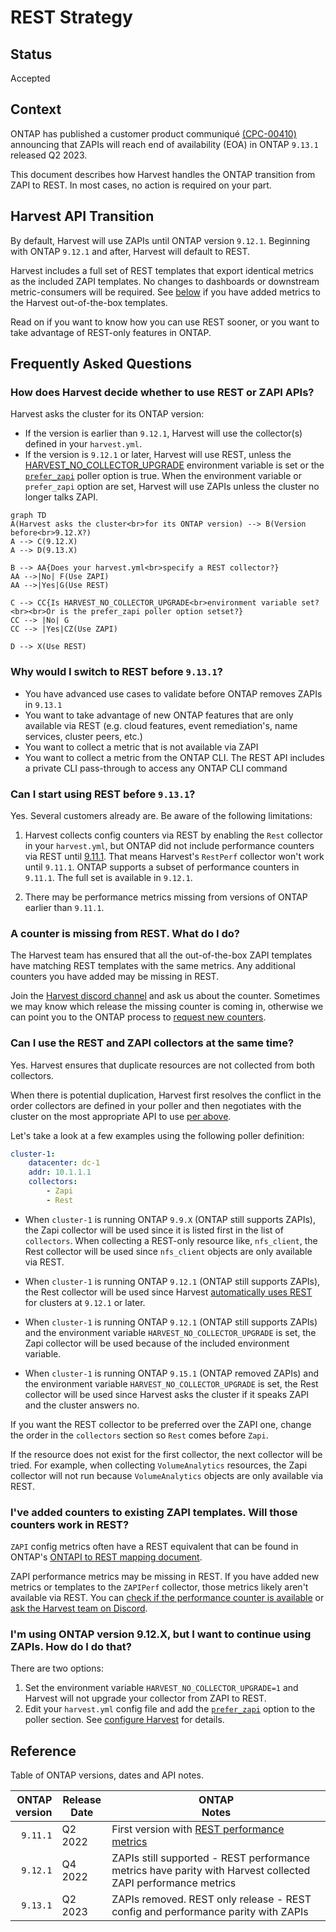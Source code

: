 # REST Strategy

## Status <!-- one of: In Progress, Accepted, Rejected, Superseded, Deprecated -->

Accepted

## Context

ONTAP has published a customer product communiqué [(CPC-00410)](https://mysupport.netapp.com/info/communications/ECMLP2880232.html?access=a)
announcing that ZAPIs will reach end of availability (EOA) in ONTAP `9.13.1` released Q2 2023.

This document describes how Harvest handles the ONTAP transition from ZAPI to REST. 
In most cases, no action is required on your part.

## Harvest API Transition

By default, Harvest will use ZAPIs until ONTAP version `9.12.1`.
Beginning with ONTAP `9.12.1` and after, Harvest will default to REST.

Harvest includes a full set of REST templates that export identical metrics as the included ZAPI templates.
No changes to dashboards or downstream metric-consumers will be required. 
See [below](#ive-added-counters-to-existing-zapi-templates-will-those-counters-work-in-rest) if you have 
added metrics to the Harvest out-of-the-box templates.

Read on if you want to know how you can use REST sooner, or you want to take advantage of REST-only features in ONTAP.

## Frequently Asked Questions

### How does Harvest decide whether to use REST or ZAPI APIs?

Harvest asks the cluster for its ONTAP version:

* If the version is earlier than `9.12.1`, Harvest will use the collector(s) defined in your `harvest.yml`.
* If the version is `9.12.1` or later, Harvest will use REST, unless the [HARVEST_NO_COLLECTOR_UPGRADE](#im-using-ontap-version-912x-but-i-want-to-continue-using-zapis-how-do-i-do-that) environment variable is set or 
  the [`prefer_zapi`](https://netapp.github.io/harvest/latest/configure-harvest-basic/#pollers) poller option is true.
  When the environment variable or `prefer_zapi` option are set, Harvest will use ZAPIs unless the cluster no longer talks ZAPI. 

```mermaid
graph TD
A(Harvest asks the cluster<br>for its ONTAP version) --> B(Version before<br>9.12.X?)
A --> C(9.12.X)
A --> D(9.13.X)

B --> AA{Does your harvest.yml<br>specify a REST collector?}
AA -->|No| F(Use ZAPI) 
AA -->|Yes|G(Use REST)

C --> CC{Is HARVEST_NO_COLLECTOR_UPGRADE<br>environment variable set?<br><br>Or is the prefer_zapi poller option setset?}
CC --> |No| G
CC --> |Yes|CZ(Use ZAPI) 

D --> X(Use REST)
```
### Why would I switch to REST before `9.13.1`?

- You have advanced use cases to validate before ONTAP removes ZAPIs in `9.13.1`
- You want to take advantage of new ONTAP features that are only available via REST (e.g. cloud features, event remediation's, name services, cluster peers, etc.)
- You want to collect a metric that is not available via ZAPI
- You want to collect a metric from the ONTAP CLI. The REST API includes a private CLI pass-through to access any ONTAP CLI command

### Can I start using REST before `9.13.1`?

Yes. Several customers already are. Be aware of the following limitations:

1. Harvest collects config counters via REST by enabling the `Rest` collector in your `harvest.yml`,
   but ONTAP did not include performance counters via REST until [9.11.1](https://docs.netapp.com/us-en/ontap-automation/migrate/performance-counters.html#accessing-performance-counters-using-the-ontap-rest-api).
   That means Harvest's `RestPerf` collector won't work until `9.11.1`.
   ONTAP supports a subset of performance counters in `9.11.1`. The full set is available in `9.12.1`.

2. There may be performance metrics missing from versions of ONTAP earlier than `9.11.1`.

### A counter is missing from REST. What do I do?

The Harvest team has ensured that all the out-of-the-box ZAPI templates have matching REST templates with the same metrics.
Any additional counters you have added may be missing in REST. 

Join the [Harvest discord channel](https://github.com/NetApp/harvest/blob/main/SUPPORT.md#getting-help) and ask us about the counter.
Sometimes we may know which release the missing counter is coming in, otherwise we can point you to the ONTAP
process to [request new counters](https://kb.netapp.com/Advice_and_Troubleshooting/Data_Storage_Software/ONTAP_OS/How_to_request_a_feature_for_ONTAP_REST_API).

### Can I use the REST and ZAPI collectors at the same time?

Yes. Harvest ensures that duplicate resources are not collected from both collectors.

When there is potential duplication, Harvest first resolves the conflict in the order collectors are defined in your
poller and then negotiates with the cluster on 
the most appropriate API to use [per above](#how-does-harvest-decide-whether-to-use-rest-or-zapi-apis).

Let's take a look at a few examples using the following poller definition:

```yaml
cluster-1:
    datacenter: dc-1
    addr: 10.1.1.1
    collectors:
        - Zapi
        - Rest
```

- When `cluster-1` is running ONTAP `9.9.X` (ONTAP still supports ZAPIs), the Zapi collector will be used since it is
  listed first in the list of `collectors`. When collecting a REST-only resource like, `nfs_client`, the Rest collector will be used
  since `nfs_client` objects are only available via REST.

- When `cluster-1` is running ONTAP `9.12.1` (ONTAP still supports ZAPIs), the Rest collector will be used since
  Harvest [automatically uses REST](#how-does-harvest-decide-whether-to-use-rest-or-zapi-apis) for clusters at `9.12.1`
  or later.

- When `cluster-1` is running ONTAP `9.12.1` (ONTAP still supports ZAPIs) and the environment
  variable `HARVEST_NO_COLLECTOR_UPGRADE` is set, the Zapi collector will be used because of the included environment
  variable.

- When `cluster-1` is running ONTAP `9.15.1` (ONTAP removed ZAPIs) and the environment
  variable `HARVEST_NO_COLLECTOR_UPGRADE` is set, the Rest collector will be used since Harvest asks the cluster if it
  speaks ZAPI and the cluster answers no.

If you want the REST collector to be preferred over the ZAPI one, change the order in
the `collectors` section so `Rest` comes before `Zapi`.

If the resource does not exist for the first collector, the next collector will be tried. For example, when
collecting `VolumeAnalytics` resources, the Zapi collector will not run because `VolumeAnalytics` objects are only
available via REST.

### I've added counters to existing ZAPI templates. Will those counters work in REST?

`ZAPI` config metrics often have a REST equivalent that can be found in ONTAP's [ONTAPI to REST mapping document](https://library.netapp.com/ecm/ecm_download_file/ECMLP2882104).

ZAPI performance metrics may be missing in REST. If you have added new metrics or templates to the `ZAPIPerf` collector, those metrics likely aren't available via REST. 
You can [check if the performance counter is available](https://docs.netapp.com/us-en/ontap-automation/migrate/performance-counters.html#discover-the-available-performance-counter-tables) 
or [ask the Harvest team on Discord](#a-counter-is-missing-from-rest-what-do-i-do).

### I'm using ONTAP version 9.12.X, but I want to continue using ZAPIs. How do I do that?

There are two options:

1. Set the environment variable `HARVEST_NO_COLLECTOR_UPGRADE=1` and Harvest will not 
upgrade your collector from ZAPI to REST.
2. Edit your `harvest.yml` config file and add the [`prefer_zapi`](https://netapp.github.io/harvest/latest/configure-harvest-basic/#pollers) option to the poller section. See [configure Harvest](https://netapp.github.io/harvest/latest/configure-harvest-basic/#pollers) for details.

## Reference

Table of ONTAP versions, dates and API notes.

| ONTAP<br/>version | Release<br/>Date | ONTAP<br/>Notes                                                                                                                                                                         |
|------------------:|------------------|-----------------------------------------------------------------------------------------------------------------------------------------------------------------------------------------|
|          `9.11.1` | Q2 2022          | First version with [REST performance metrics](https://docs.netapp.com/us-en/ontap-automation/migrate/performance-counters.html#accessing-performance-counters-using-the-ontap-rest-api) |
|          `9.12.1` | Q4 2022          | ZAPIs still supported - REST performance metrics have parity with Harvest collected ZAPI performance metrics                                                                            |
|          `9.13.1` | Q2 2023          | ZAPIs removed. REST only release - REST config and performance parity with ZAPIs                                                                                                        |
